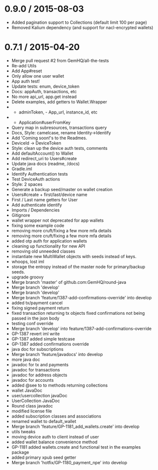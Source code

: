 
0.9.0 / 2015-08-03
==================

  * Added pagination support to Collections (default limit 100 per page)
  * Removed Kalium dependency (and support for nacl-encrypted wallets)

0.7.1 / 2015-04-20
==================

  * Merge pull request #2 from GemHQ/all-the-tests
  * Re-add Utils
  * Add App#reset
  * Only allow one user wallet
  * App auth test!
  * Update tests: enum, device_token
  * Docs: appAuth, transactions, etc
  * No more api_url, app.get instead
  * Delete examples, add getters to Wallet.Wrapper
  * + adminToken, - App_url, instance_id, etc
  *  + Application#userFromKey
  * Query map in subresources, transactions query
  * Docs, Style: camelcase, rename Identity->Identify
  * Add 'Coming soon!'s to the Readmes.
  * DeviceId -> DeviceToken
  * Style: clean up the device auth tests, comments
  * Add defaultAccount() to Wallet
  * Add redirect_uri to Users#create
  * Update java docs (readme, /docs)
  * Gradle.iml
  * Identify Authentication tests
  * Test DeviceAuth actions
  * Style: 2 spaces
  * Generate a backup seed/master on wallet creation
  * Users#create + first/last/device name
  * First / Last name getters for User
  * Add authenticate identify
  * Imports / Dependencies
  * Gitignore
  * wallet wrapper not deprecated for app wallets
  * fixing some example code
  * removing more cruft/fixing a few more mfa details
  * removing more cruft/fixing a few more mfa details
  * added otp auth for application wallets
  * cleaning up functionality for new API
  * removing old unneeded classes
  *  instantiate new MultiWallet objects with seeds instead of keys.
  *  whoops, lost iml
  *  storage the entropy instead of the master node for primary/backup seeds.
  *  upgrade groovy
  * Merge branch 'master' of github.com:GemHQ/round-java
  * Merge branch 'develop'
  * Merge branch 'develop'
  * Merge branch 'feature/1387-add-confirmations-override' into develop
  * added tx/payment cancel
  * fixing signed payment return
  * fixed transaction returning tx objects fixed confirmations not being passed in the json body
  * testing conf override
  * Merge branch 'develop' into feature/1387-add-confirmations-override
  * GP-1387 revert iml write
  * GP-1387 added simple testcase
  * GP-1387 added confirmations override
  * java doc for subscriptions
  * Merge branch 'feature/javadocs' into develop
  * more java doc
  * javadoc for tx and payments
  * javadoc for transactions
  * javadoc for address objects
  * javadoc for accounts
  * added @see to to methods returning collections
  * wallet JavaDoc
  * user/usercollection javaDoc
  * UserCollection JavaDoc
  * Round class javadoc
  * modified license file
  * added subscription classes and associations
  * renamed wallet to default_wallet
  * Merge branch 'feature/GP-1181_add_wallets.create' into develop
  * utils tweaks
  * moving device auth to client instead of user
  * added wallet balance convenience method
  * GP-1181 added wallets.create and functional test in the examples package
  * added primary xpub seed getter
  * Merge branch 'hotfix/GP-1180_payment_npe' into develop
